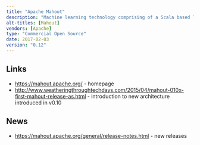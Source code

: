 ```yaml
---
title: "Apache Mahout"
description: "Machine learning technology comprising of a Scala based linear algebra engine (codenamed Samsara) with an R-like DSL/API that runs over Spark (with experimental support for H2O and Flink), an optimiser, a wide variety of pre-made algorithms, and a Scala REPL (based on Spark Shell) for interactive execution. Can be embedded and integrated within larger applications, for example MLlib when running over Spark.  Also includes some original, now deprecated, algorithms implemented over MapReduce.  Created in January 2008 as a Lucene sub-project, becoming a top level Apache project in April 2010.  The original MapReduce algorithms were deprecated and Samsara introduced as part of v0.10 in April 2015.  Supported by most major Hadoop distributions, and still under active development."
alt-titles: [Mahout]
vendors: [Apache]
type: "Commercial Open Source"
date: 2017-02-03
version: "0.12"
---
```

## Links

* <https://mahout.apache.org/> - homepage
* <http://www.weatheringthroughtechdays.com/2015/04/mahout-010x-first-mahout-release-as.html> - introduction to new architecture introduced in v0.10

## News

* <https://mahout.apache.org/general/release-notes.html> - new releases